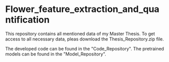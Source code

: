 # Flower_feature_extraction_and_quantification
 This repository contains all mentioned data of my Master Thesis. 
 To get access to all necessary data, pleas download the Thesis_Repository.zip file.

 The developed code can be found in the "Code_Repository". 
 The pretrained models can be found in the "Model_Repository".
